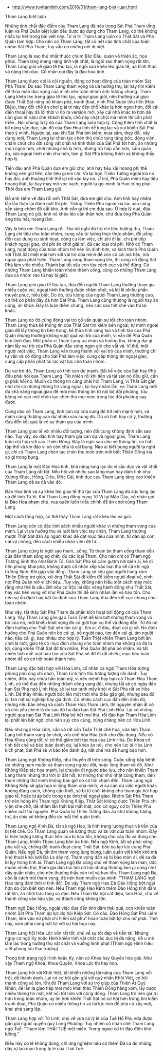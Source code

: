 - http://www.tuvitamlinh.com/2018/01/tham-lang-biet-luan.html

Tham Lang biệt luận

Những tính chất đặc điểm của Tham Lang đã nêu trong Sát Phá Tham tổng luận và Phá Quân biệt luận đều được áp dụng cho Tham Lang, có thể không nhắc lại hết trong bài viết này. Từ vị trí Tham Lang luôn có Thất Sát và Phá Quân tam hợp. Cho nên có Tham Lang, tất có hết các tính chất của toàn nhóm Sát Phá Tham, tuy vẫn có những nét dị biệt.

Tham Lang là sao thứ nhất thuộc chùm Bắc Đẩu, quản về thiện ác, họa phúc. Tham lang mang nặng tính vật chất, là ngôi sao tham vọng rất lớn. Tham Lang giỏi về giao tế thù tạc, là ngôi sao khéo léo giao tế, ưa hình thức và nặng tính dục. Cổ nhân coi đây là đào hoa tinh.

Tham Lang được coi là cội nguồn, động cơ hoạt động của toàn nhóm Sát Phá Tham. Do sao Tham Lang tham vọng và ưa hưởng thụ, lại hay tìm kiếm để thỏa mãn dục vọng của mình nên toàn nhóm ảnh hưởng chung. Tham Lang khéo léo trong giao tế thù tạc, ngoại giao giỏi, nên thường xúi giục được Thất Sát năng nổ khám phá, tranh đoạt, nịnh Phá Quân tiêu tiền (Háo Diệu), thay đổi chỗ ăn chơi giải trí này đến chỗ khác lạ hơn ngon hơn, đổi cái điện thoại này đã lỗi thời vì nó ra version mới, xây cái nhà khác to hơn để còn giao tế rượu chè khách khứa, chỗ này chật chội mà mình thì cần phát triển...Nói chung là lý do của Tham Lang luôn hợp lý. Cộng thêm tính chất lả lơi nặng sắc dục, sắc độ của Đào Hoa tinh dễ lung lạc và xui khiến Sát Phá theo ý mình. Ngược lại, sau khi Sát Phá tìm kiếm, mua sắm, thay đổi, xây dựng mới, Tham Lang lại chén tạc chén thù chúc tụng tâng bốc, động viên, chăm chút cho đời sống vật chất và tinh thần của Sát Phá tốt hơn, ăn những món ngon hơn, chơi những chỗ lạ hơn, những trò hấp dẫn hơn, sắm quần áo, sửa ngoại hình chỉn chu hơn, làm gì Sát Phá không thích và không thấy hợp lý.

Tiền đâu anh Phá Quân đưa em giữ cho, anh hay tiêu xài hoang phí thế không nên giữ tiền, cần tiêu gì em chi. Vả lại bọn Thiên Tướng ngoài kia nó hay đòi, anh thoáng tính thế lại rơi vào tay nó. Ừ nhỉ, Phá Quân mình hay tiêu hoang thật, lại hay mày mò vọc vạch, người ta gọi mình là Hao cũng phải. Thôi đưa em Tham Lang giữ.

Đồ anh kiếm về đâu rồi anh Thất Sát, đưa em giữ cho. Anh tính hay nhầm lẫn lẩn thận lại đánh mất thì phí. Thằng Thiên Phủ ngoài kia lúc nào cũng sẵn sàng chôm đồ cất kho. Anh cần gì thì em đưa sau. Ừ hợp lý quá, đưa Tham Lang nó giữ, tính nó khéo léo cẩn thận hơn, chứ đưa ông Phá Quân ông tiêu hết, hoang lắm.

Vậy là béo em Tham Lang rồi. Tha hồ nghĩ đủ trò chi tiêu hưởng thụ. Tham Lang chi tiêu cho toàn nhóm, cung cấp từ lương thực thực phẩm, đồ uống đến các dụng cụ sinh hoạt, công cụ làm việc, chi phí đi lại, chi phí tiếp khách ngoại giao, chi phí ăn chơi giải trí, đủ các loại chi phí. Nhờ có Tham Lang, hoạt động của toàn nhóm trở nên ổn định hơn, và kích thích Phá Quân với Thất Sát miệt mài hơn với vai trò của mình để còn có cái mà tiêu, mà ngoại giao phát triển. Tham Lang càng tham vọng lớn, thì càng cổ động Sát Phá làm việc nhiều. Thành bại tốt xấu còn tùy cách cục và thế đứng. Có những Tham Lang khiến toàn nhóm thành công, cũng có những Tham Lang đưa cả nhóm vào tù hay bị giết.

Tham Lang giỏi giao tế thù tạc, đưa đến người Tham Lang thường tham gia nhiều cuộc vui, ngoại hình thường được chăm chút, và lời lẽ nhiều phần thuyết phục, hiểu biết. Do đó, tửu lượng của người Tham Lang thường cao, cơ thể có phần đẫy đà hơn Sát Phá. Tham Lang cũng thường là người hay ăn uống, ăn khỏe. Đây là luận điểm chung, nếu các sao tiết chế vào thì lại khác.

Tham Lang do đó cũng đóng vai trò cố vấn quân sư tốt cho toàn nhóm. Tham Lang thừa kế thông tin của Thất Sát tìm kiếm bên ngoài, tự mình ngoại giao để lấy thông tin bên trong, kế thừa tính sáng tạo và tỉnh táo của Phá Quân nhưng thường không vượt quá vai trò của mình, vì vẫn để Phá Quân làm lãnh đạo. Một phần vì Tham Lang ưa nhàn và hưởng thụ, không dại gì nắm lấy vai trò của Phá Quân đầu sóng ngọn gió cho vất vả. Vì thế, một người một việc, Tham Lang vẫn trung thành với vai trò của mình, thường chỉ tư vấn và cổ động cho Sát Phá làm việc, cung cấp thông tin ngoại giao, cung cấp phân phát tài lực vật lực cho toàn nhóm.

Do vai trò đó, Tham Lang có tính can dự mạnh. Bất kể việc của Sát hay Phá đều phải hỏi qua Tham Lang. Tất nhiên rồi khi tiền và tài sản nó đều giữ, cần gì phải hỏi nó. Muốn có thông tin cũng phải hỏi Tham Lang, vì Thất Sát gần như chỉ có những thông tin vòng ngoài, lại hay nhầm lẫn, và Tham Lang mới đủ khả năng ngoại giao để moi móc thông tin từ nội bộ đối phương, tửu lượng nó cao mới chén tạc chén thù moi móc trong lúc đối phương say được.

Cung nào có Tham Lang, tính can  dự của cung đó trở nên mạnh hơn, và mình cũng thường can dự nhiều vào cung đó. Dù vô tình hay cố ý, thường đưa đến kết quả là có sự tham gia của mình.

Tham Lang giao tế với nhiều đối tượng, nên đối cung không định sẵn sao nào. Tuy vậy, do đặc tính hay tham gia can dự và ngoại giao, Tham Lang luôn nhị hợp với sao Thiên Đồng. Đây là ngôi sao chủ về thông tin, có tính tập thể và kín đáo vì nó còn chủ là cái bụng. Nào ai biết bụng người ta nghĩ gì, chỉ có Tham Lang chén tạc chén thù mơn trớn mới biết Thiên Đồng kia có gì trong bụng.

Tham Lang là một Đào Hoa tinh, khả năng lung lạc do vì sắc dục và vật chất của Tham Lang rất tốt. Nếu hội với nhiều sao lãng mạn hay dâm tinh như Xương Khúc, Hồng, Diêu, Mộc Cái, tính dục của Tham Lang tăng cao khiến Tham Lang dễ sa đà vào đó.

Đào Hoa tính và sự khéo léo giao tế thù tạc của Tham Lang đủ sức lung lạc cả đế tinh Tử Vi. Khi Tham Lang đồng cung Tử Vi tại Mão Dậu, cổ nhân gọi là Đào Hoa phạm chủ, vua quên luôn triều chính để ăn chơi cùng Tham Lang.

Một cách tổng hợp, có thể thấy Tham Lang rất khéo léo và giỏi.

Tham Lang còn có đặc tính sách nhiễu người khác vì những tham vọng của mình. Lại vì ưa hưởng thụ và lười làm việc tay chân, Tham Lang thường mượn Thất Sát đàn áp người khác để đạt mục tiêu của mình, từ đàn áp con cái vợ chồng, đến sách nhiễu nhân viên đệ tử...

Tham Lang cũng là ngôi sao tham...sống. Từ tham ăn tham uống tham tiền của đến tham sống sợ chết, đủ các loại Tham. Cho nên chỉ có Tham ngộ Trường Sinh thọ như Bành Tổ. Còn Sát Phá kẻ cầm gươm nơi biên ải, kẻ đi tiên phong khai phá, không được cổ nhân xếp vào loại thọ kể cả khi ngộ trường Sinh. Khi gặp vấn đề gì,  Tham Lang sẽ kêu gào người hàng xóm Thiên Đồng trợ giúp, xúi ông Thất Sát đi kiếm đồ kiếm người đoạt về, nịnh nọt Phá Quân mở ví chi tiêu...Tuy vậy, không nên hiểu một cách máy móc rằng như thế là xấu. Bởi nếu cứ độc lai độc vãng hành động như Thất Sát, hay vác tiền vung vít như Phá Quân thì dễ sinh nhầm lẫn và hao tổn. Cho nên sự ổn định hay bất ổn định của Tham Lang đưa đến kết cục chung cho toàn nhóm.

Như vậy, tất thảy Sát Phá Tham đa phần kích hoạt bởi động cơ của Tham Lang. Vậy Tham Lang gần gặp Tuần Triệt để kìm bớt những tham vọng vô bờ của nó, mới khiến khát vọng đó có giới hạn cụ thể và đúng đắn. Từ đó nó định hướng cho Thất Sát nên tìm cái gì, tìm ai, ở đâu, đoạt cái gì về. Nó định hướng cho Phá Quân nên bỏ  cái gì, bỏ người nào, tìm đến cái gì, tìm người nào, tiêu cái gì, bao nhiêu cho hợp lý. Tuần Triệt khiến Tham Lang bớt ăn chơi lả lướt, giao tế có mục đích chung cho toàn nhóm mà không sa đà tư lợi, cũng khiến Thất Sát đỡ tìm nhầm, Phá Quân đỡ phá bỏ nhầm. Và tất nhiên tính mất mát hao tán của Sát Phá sẽ đỡ đi rất nhiều, mục tiêu toàn nhóm dễ có cơ hội hoàn thành hơn.

Tham Lang đặc biệt hợp với Hỏa Linh, cổ nhân ca ngợi Tham Hỏa tương phùng phú ông chi cách, Tham Linh tịnh thủ tướng tượng chi danh. Tuy nhiên, điều này chưa hẳn toàn mỹ, vì nếu mệnh hay hạn có Tham Hỏa Tham Linh, có thể đưa đến những thành công vang dội, nhưng tất sẽ có ngày đáo hạn Sát Phá ngộ Linh Hỏa, sẽ lại tan tành mây khói vì Sát Phá rất sợ Hỏa Linh. Dễ thấy nhiều người bốc lên một thời như diều gặp gió, nhưng sau đó lại tan nát sự nghiệp hay gia đình. Có nhiều cách cục dẫn đến điều đó, nhưng nếu bàn riêng và cách Tham Hỏa Tham Linh, thì nguyên nhân ắt có và chủ yếu chính là do sau đó họ đáo hạn Sát Phá Linh Hỏa. Lại có những người qua hạn Sát Phá Linh Hỏa bỏ hết mọi thứ, rồi đáo hạn Tham Hỏa Linh lại phất lên bất ngờ. cho nên suy cho cùng, cũng chẳng nên có Hỏa Linh.

Nếu như ngộ Hỏa Linh, cần và rất cần Tuần Triệt chế hóa, vừa kìm Tham Lang bớt tham vọng ăn chơi, vừa chế hóa Hỏa Linh cho đắc dụng. Nếu có Hóa Khoa cũng tốt, vì có thể giảm bớt tác họa của Linh Hỏa. Do Khoa có tính tiết chế và bảo toàn danh dự, lại khéo ăn nói, cho nên lúc bị Hỏa Linh kích phát, Sát Phá sẽ vì bảo tồn danh dự, tiết chế mà đễ hung bạo hơn.

Tham Lang ngộ Không Kiếp, như thuyền đi trên sóng. Cuộc sống bấp bênh do những ham muốn và tham vọng ngược đời, hoặc lòng tham vô độ. Như Không Kiếp tác họa mạnh, lại chuyên đi ngược trào lưu, cho nên khiến Tham Lang tham những thứ trời ơi đất hỡi, từ những thứ nhỏ nhặt cũng tham, đến tham những thứ mình không bao giờ có cơ hội chạm đến. Tham Lang ngộ Không Kiếp sẽ gặp họa vì lòng tham của mình, vì sự can dự việc người khác không đúng cách, không cần thiết, sẽ bị từ chối không cho tham gia hội họp giao tế, hoặc bị áp bức trong các tình thế ngoại giao. Nhóm Sát Phá Tham trở nên hỏng khi Tham ngộ Không Kiếp, Thất Sát không được Thiên Phủ chi viện che chở, dễ nhầm lẫn thất bại mất mát, còn có nguy cơ bị Thiên Phủ chiếm mất tài nguyên. Phá Quân bị Thiên Tướng đàn áp chứ không tương trợ, ăn chia sẽ không đều do mất thế quân bình.

Tham Lang ngộ Kình Đà, tất sẽ ngộ Hao, là tình trạng lương thực và tiền của bị tiết chế. Do Tham Lang quản về lương thực và tài vật của toàn nhóm. Đây là hiện tượng lương thực tiền của bị hao tổn, không chu cấp đủ và đúng cho Tham Lang, khiến Tham Lang bôn ba hơn. Nếu ngộ Kình, tất sẽ phải xông pha vất vả, chống đối tranh đoạt cùng Thất Sát, bôn ba lao lực cùng Phá Quân. Nếu ngộ Đà, tất ôm tham vọng lùng bùng, luẩn quẩn với khốn khó mà khó thoát khỏi lưới Đà La dây rợ. Tham vọng dần sẽ bị bào mòn đi, dễ sa đà bi lụy trong tình ái. Tham Lang ngộ Đà cũng chủ về tham vọng lan man, ước muốn nhiều thứ, tham gia dàn trải tìm cơ hội nhưng thường làm gì cũng như dây quấn chân, cho nên thường thấy cản trở và hao tổn. Tham Lang ngộ Đà, còn là cách trói tham vọng, đè nén ham muốn của mình. "THAM LANG ngộ Hao tàng dâm tình ư tỉnh để". Do vậy Tham ngộ Hao Đà Đào Hồng bớt ngại hơn do còn biết kìm nén. Nếu Tham ngộ Hao Kình thêm Đào Hồng tính dâm rất lớn, ăn chơi trác táng sa đạo. Nếu Tham Đà hội cát diệu, tam Hóa, chủ về thành công vào hậu vận, và thành công không lớn.

Tham ngộ Đào Hồng, ngoài việc đưa đến tính dâm thái quá, còn khiến toàn nhóm Sát Phá Tham áp lực do hội Kiếp Sát. Có câu: Đào Hồng Sát Phá Liêm Tham, lâm vào nữ phái chỉ hiềm sát phu"
hoàn toàn bất lợi cho nữ phái. Thời nay, nam phái cũng bất lợi với sự hội họp này.

Tham Lang hội Hóa Lộc vốn rất tốt, chủ về sự tốt đẹp về tiền tài. Nhưng nguy cơ ngộ Kỵ hoặc Hình khiến tính vật chất sắc dục bị đè nặng, dễ u mê lầm lạc trong hưởng thụ vật chất và vướng hình phạt (Tham ngộ Hình hiệu viết phong lưu thải trượng)

Trong tình trạng ngộ Hình hoặc Kỵ, nên có Khoa hay Quyền hóa giải. Như vậy Tham ngộ Khoa, Khoa Quyền, Khoa Lộc thì hay hơn.

Tham Lang hội với Khôi Việt, tất khiến những tài năng của Tham Lang nổi trội, dễ thành danh. Lại có cơ hội gần gũi với quý nhân Khôi Việt, cơ hội thành công sẽ lớn. Khi đó Tham Lang với sự trợ giúp của Thiên Ất Quý Nhân, dễ lân la giao tiếp moi móc khai thác Thiên Đồng hàng xóm, lấy được nhiều thông tin mật, kết nối tốt hơn với cộng đồng. Tham Lang trở nên giá trị hơn trong toàn nhóm, uy tín hơn khiến Thất Sát có cơ hội hơn trong tìm kiếm tranh đoạt, Phá Quân có nhiều thông tin và tài lực hơn để phá cũ xây mới, khai phá sáng lập.

Tham Lang hợp với Tứ Linh, chủ về vừa có lý lẽ của Tuế Hổ Phù vừa được gần gũi người quyền quý Long Phượng. Tuy nhiên cổ nhân chê Tham Lang ngộ Tuế:
“Tham lâm THÁI TUẾ một miền.
Trong  ngoài cơ trí đảo điên khó lường.”

Điều này có lẽ không đúng, chỉ ứng nghiệm nếu có thêm Đà La do những dây rợ lan man trong lý lẽ của Thái Tuế.
